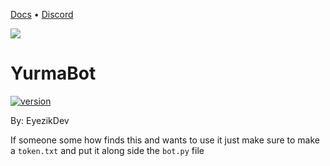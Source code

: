 [Docs](https://www.eyezik.net/yurmabot/docs) • [Discord](https://discord.gg/gGApA6u5VQ)

![](https://i.imgur.com/dDfWZso.png)

# YurmaBot

[![version](https://img.shields.io/badge/version-1.2-blueviolet.svg)]()

By: EyezikDev

If someone some how finds this and wants to use it just make sure to make a 
```token.txt``` and put it along side the ```bot.py``` file


 

